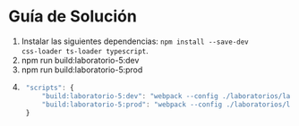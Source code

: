 # Guía de Solución

1. Instalar las siguientes dependencias: <code>npm install --save-dev css-loader ts-loader typescript</code>.
2. npm run build:laboratorio-5:dev
3. npm run build:laboratorio-5:prod
4. ```javascript
    "scripts": {
        "build:laboratorio-5:dev": "webpack --config ./laboratorios/laboratorio-5/webpack.dev.js",
        "build:laboratorio-5:prod": "webpack --config ./laboratorios/laboratorio-5/webpack.prod.js"
    }
  ```